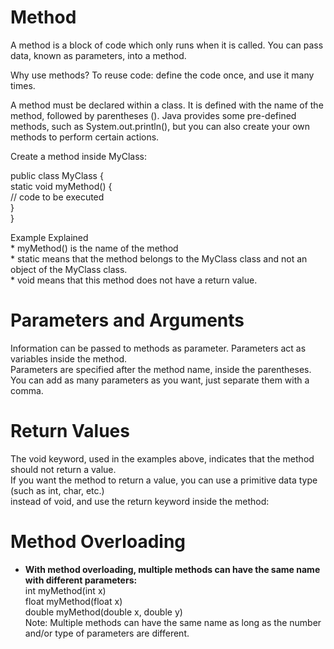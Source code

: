 # Method  
A method is a block of code which only runs when it is called.
You can pass data, known as parameters, into a method.

Why use methods?
To reuse code: define the code once, and use it many times.

A method must be declared within a class. It is defined with the name of the method, followed by parentheses (). 
Java provides some pre-defined methods, such as System.out.println(), 
but you can also create your own methods to perform certain actions.

Create a method inside MyClass:    

public class MyClass {  
  static void myMethod() {  
    // code to be executed  
  }  
}  

Example Explained  
    * myMethod() is the name of the method  
    * static means that the method belongs to the MyClass class and not an object of the MyClass class.  
    * void means that this method does not have a return value.  
   
# Parameters and Arguments  
Information can be passed to methods as parameter. Parameters act as variables inside the method.  
Parameters are specified after the method name, inside the parentheses.  
You can add as many parameters as you want, just separate them with a comma.      

# Return Values  
The void keyword, used in the examples above, indicates that the method should not return a value.   
If you want the method to return a value, you can use a primitive data type (such as int, char, etc.)  
instead of void, and use the return keyword inside the method:    
  
# Method Overloading   
 * **With method overloading, multiple methods can have the same name with different parameters:**  
int myMethod(int x)  
float myMethod(float x)  
double myMethod(double x, double y)  
Note: Multiple methods can have the same name as long as the number and/or type of parameters are different.  
